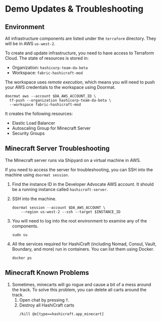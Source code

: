 # Demo Updates & Troubleshooting

## Environment

All infrastructure components are listed under the `terraform`
directory. They will be in AWS `us-west-2`.

To create and update infrastructure, you need to have access
to Terraform Cloud. The state of resources is stored in:

- Organization: `hashicorp-team-da-beta`
- Workspace: `fabric-hashicraft-mod`

The workspace uses *remote execution*, which means you will need
to push your AWS credentials to the workspace using Doormat.

```shell
doormat aws --account $DA_AWS_ACCOUNT_ID \
  tf-push --organization hashicorp-team-da-beta \
  --workspace fabric-hashicraft-mod
```

It creates the following resources:

- Elastic Load Balancer
- Autoscaling Group for Minecraft Server
- Security Groups

## Minecraft Server Troubleshooting

The Minecraft server runs via Shipyard on a virtual machine
in AWS.

If you need to access the server for troubleshooting,
you can SSH into the machine using `doormat session`.

1. Find the instance ID in the Developer Advocate AWS account.
   It should be a running instance called `hashicraft-server`.

1. SSH into the machine.
   ```shell
   doormat session --account $DA_AWS_ACCOUNT \
       --region us-west-2 --ssh --target $INSTANCE_ID
   ```

1. You will need to log into the root environment to examine
   any of the components.
   ```shell
   sudo su
   ```

1. All the services required for HashiCraft (including Nomad, Consul,
   Vault, Boundary, and more) run in containers. You can list them using
   Docker.
   ```shell
   docker ps
   ```

## Minecraft Known Problems

1. Sometimes, minecarts will go rogue and cause a bit of a mess around the
   track. To solve this problem, you can delete all carts around the track.
   1. Open chat by pressing `T`.
   1. Destroy all HashiCraft carts
      ```shell
      /kill @e[type==hashicraft.app_minecart]
      ```